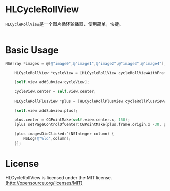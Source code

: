 # HLCycleRollView<br>
`HLCycleRollView`是一个图片循环轮播器，使用简单，快捷。<br><br>

# Basic Usage<br>
``` Objective-C
NSArray *images = @[@"image0",@"image1",@"image2",@"image3",@"image4"];
    
    HLCycleRollView *cycleView = [HLCycleRollView cycleRollViewWithFrame:CGRectMake(0, 0, self.view.bounds.size.width, 100) imageNames:images];
    
    [self.view addSubview:cycleView];
    
    cycleView.center = self.view.center;
    
    HLCycleRollPlusView *plus = [HLCycleRollPlusView cycleRollPlusViewWithFrame:CGRectMake(0, 0, 200, 100) imageNames:images];
    
    [self.view addSubview:plus];
    
    plus.center = CGPointMake(self.view.center.x, 150);
    [plus setPageControlOfCenter:CGPointMake(plus.frame.origin.x -30, plus.frame.origin.y - 20)];
    
    [plus imagesDidClicked:^(NSInteger column) {
        NSLog(@"%ld",column);
    }];
```

# License<br>
HLCycleRollView is licensed under the MIT license.[(http://opensource.org/licenses/MIT)](http://opensource.org/licenses/MIT)<br>
